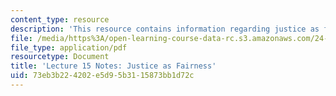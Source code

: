 ```yaml
---
content_type: resource
description: 'This resource contains information regarding justice as fairness. '
file: /media/https%3A/open-learning-course-data-rc.s3.amazonaws.com/24-04j-justice-spring-2012/73eb3b224202e5d95b3115873bb1d72c_MIT24_04JS12_lec15.pdf
file_type: application/pdf
resourcetype: Document
title: 'Lecture 15 Notes: Justice as Fairness'
uid: 73eb3b22-4202-e5d9-5b31-15873bb1d72c
---
```


